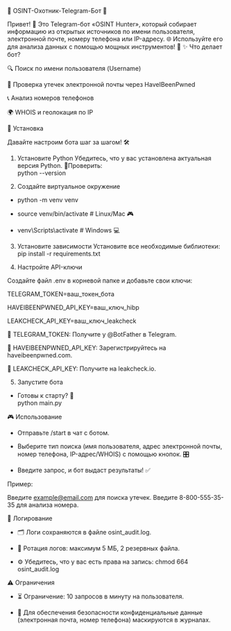 🎉 OSINT-Охотник-Telegram-Бот 📡

Привет! 👋 Это Telegram-бот «OSINT Hunter», который собирает информацию из открытых источников по имени пользователя, электронной почте, номеру телефона или IP-адресу. 🌐 Используйте его для анализа данных с помощью мощных инструментов! 💪
✨ Что делает бот?

🔍 Поиск по имени пользователя (Username)

📧 Проверка утечек электронной почты через HaveIBeenPwned

📞 Анализ номеров телефонов

🌍 WHOIS и геолокация по IP

🚀 Установка

Давайте настроим бота шаг за шагом! 🛠️
1. Установите Python
Убедитесь, что у вас установлена актуальная версия Python. 🐍Проверить:  
python --version

2. Создайте виртуальное окружение

- python -m venv venv

- source venv/bin/activate  # Linux/Mac 🎮

- venv\Scripts\activate     # Windows 💻

3. Установите зависимости
Установите все необходимые библиотеки:  
pip install -r requirements.txt

4. Настройте API-ключи

Создайте файл .env в корневой папке и добавьте свои ключи:  

TELEGRAM_TOKEN=ваш_токен_бота

HAVEIBEENPWNED_API_KEY=ваш_ключ_hibp

LEAKCHECK_API_KEY=ваш_ключ_leakcheck


🌟 TELEGRAM_TOKEN: Получите у @BotFather в Telegram.

🔑 HAVEIBEENPWNED_API_KEY: Зарегистрируйтесь на haveibeenpwned.com.

🔐 LEAKCHECK_API_KEY: Получите на leakcheck.io.

5. Запустите бота

- Готовы к старту? 🚀  
python main.py

🎮 Использование

- Отправьте /start в чат с ботом.

- Выберите тип поиска (имя пользователя, адрес электронной почты, номер телефона, IP-адрес/WHOIS) с помощью кнопок. 🎛️

- Введите запрос, и бот выдаст результаты! ✅

Пример:

Введите example@email.com для поиска утечек.
Введите 8-800-555-35-35 для анализа номера.

📝 Логирование

- 🗂️ Логи сохраняются в файле osint_audit.log.

- 🔄 Ротация логов: максимум 5 МБ, 2 резервных файла.
  
- ⚙️ Убедитесь, что у вас есть права на запись:  chmod 664 osint_audit.log



⚠️ Ограничения

- ⏳ Ограничение: 10 запросов в минуту на пользователя.

- 📝 Для обеспечения безопасности конфиденциальные данные (электронная почта, номер телефона) маскируются в журналах.
